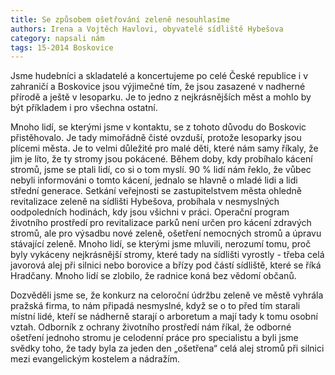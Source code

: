 ```yaml
---
title: Se způsobem ošetřování zeleně nesouhlasíme
authors: Irena a Vojtěch Havlovi, obyvatelé sídliště Hybešova
category: napsali nám
tags: 15-2014 Boskovice
---
```


Jsme hudebníci a skladatelé a koncertujeme po celé České republice i v zahraničí a Boskovice jsou výjimečné tím, že jsou zasazené v nadherné přírodě a ještě v lesoparku. Je to jedno z nejkrásnějších měst a mohlo by být příkladem i pro všechna ostatní. 

Mnoho lidí, se kterými jsme v kontaktu, se z tohoto důvodu do Boskovic přistěhovalo. Je tady mimořádně čisté ovzduší, protože lesoparky jsou plícemi města. Je to velmi důležité pro malé děti, které nám samy říkaly, že jim je líto, že ty stromy jsou pokácené. Během doby, kdy probíhalo kácení stromů, jsme se ptali lidí, co si o tom myslí. 90 % lidí nám řeklo, že vůbec nebyli informováni o tomto kácení, jednalo se hlavně o mladé lidi a lidi střední generace. Setkání veřejnosti se zastupitelstvem města ohledně revitalizace zeleně na sídlišti Hybešova, probíhala v nesmyslných oodpoledních hodinách, kdy jsou všichni v práci. Operační program životního prostředí pro revitalizace parků není určen pro kácení zdravých stromů, ale pro výsadbu nové zeleně, ošetření nemocných stromů a úpravu stávající zeleně. Mnoho lidí, se kterými jsme mluvili, nerozumí tomu, proč byly vykáceny nejkrásnější stromy, které tady na sídlišti vyrostly - třeba celá javorová alej při silnici nebo borovice a břízy pod částí sídliště, které se říká Hradčany. Mnoho lidí se zlobilo, že radnice koná bez vědomí občanů. 

Dozvěděli jsme se, že konkurz na celoroční údržbu zeleně ve městě vyhrála pražská firma, to nám připadá nesmyslné, když se o to před tím starali místní lidé, kteří se nádherně starají o arboretum a mají tady k tomu osobní vztah. Odborník z ochrany životního prostředí nám říkal, že odborné ošetření jednoho stromu je celodenní práce pro specialistu a byli jsme svědky toho, že tady byla za jeden den „ošetřena“ celá alej stromů při silnici mezi evangelickým kostelem a nádražím.
